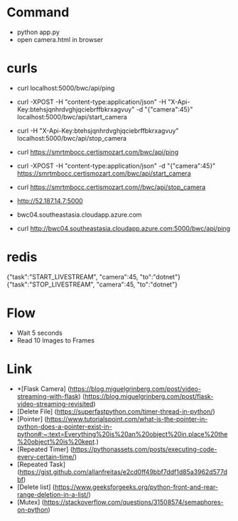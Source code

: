 # Command
- python app.py
- open camera.html in browser

# curls
- curl localhost:5000/bwc/api/ping
- curl -XPOST -H "content-type:application/json" -H "X-Api-Key:btehsjqnhrdvghjqciebrffbkrxagvuy" -d "{\"camera\":45}" localhost:5000/bwc/api/start_camera
- curl -H "X-Api-Key:btehsjqnhrdvghjqciebrffbkrxagvuy" localhost:5000/bwc/api/stop_camera

- curl https://smrtmbocc.certismozart.com/bwc/api/ping
- curl -XPOST -H "content-type:application/json" -d "{\"camera\":45}" https://smrtmbocc.certismozart.com/bwc/api/start_camera
- curl https://smrtmbocc.certismozart.com//bwc/api/stop_camera


- http://52.187.14.7:5000
- bwc04.southeastasia.cloudapp.azure.com
- curl http://bwc04.southeastasia.cloudapp.azure.com:5000/bwc/api/ping

# redis 
{"task":"START_LIVESTREAM", "camera":45, "to":"dotnet"}
{"task":"STOP_LIVESTREAM", "camera":45, "to":"dotnet"}

# Flow
- Wait 5 seconds
- Read 10 Images to Frames



# Link
- *[Flask Camera] (https://blog.miguelgrinberg.com/post/video-streaming-with-flask)
                 (https://blog.miguelgrinberg.com/post/flask-video-streaming-revisited)
- [Delete File] (https://superfastpython.com/timer-thread-in-python/)
- [Pointer] (https://www.tutorialspoint.com/what-is-the-pointer-in-python-does-a-pointer-exist-in-python#:~:text=Everything%20is%20an%20object%20in,place%20the%20object%20is%20kept.)
- [Repeated Timer] (https://pythonassets.com/posts/executing-code-every-certain-time/)
- [Repeated Task] (https://gist.github.com/allanfreitas/e2cd0ff49bbf7ddf1d85a3962d577dbf)
- [Delete list] (https://www.geeksforgeeks.org/python-front-and-rear-range-deletion-in-a-list/)
- [Mutex] (https://stackoverflow.com/questions/31508574/semaphores-on-python)